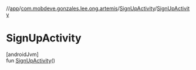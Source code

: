 //[app](../../../index.md)/[com.mobdeve.gonzales.lee.ong.artemis](../index.md)/[SignUpActivity](index.md)/[SignUpActivity](-sign-up-activity.md)

# SignUpActivity

[androidJvm]\
fun [SignUpActivity](-sign-up-activity.md)()
